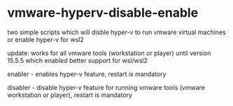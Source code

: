 # vmware-hyperv-disable-enable

two simple scripts which will disble hyper-v to run vmware virtual machines or enable hyper-v for wsl2


update: works for all vmware tools (workstation or player) until version 15.5.5 which enabled better support for wsl/wsl2

enabler - enables hyper-v feature, restart is mandatory

disabler - disable hyper-v feature for running vmware tools (vmware workstation or player), restart is mandatory
